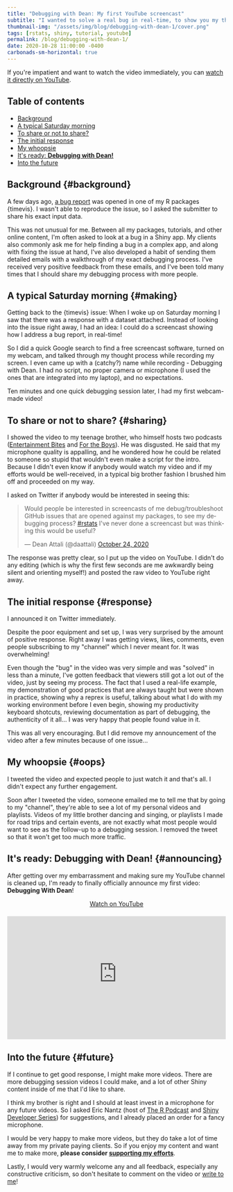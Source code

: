 ```yaml
---
title: "Debugging with Dean: My first YouTube screencast"
subtitle: "I wanted to solve a real bug in real-time, to show you my thought process. Here's how it turned out."
thumbnail-img: "/assets/img/blog/debugging-with-dean-1/cover.png"
tags: [rstats, shiny, tutorial, youtube]
permalink: /blog/debugging-with-dean-1/
date: 2020-10-28 11:00:00 -0400
carbonads-sm-horizontal: true
---
```


If you're impatient and want to watch the video immediately, you can [watch it directly on YouTube](https://youtu.be/sP_VB9OFJP0?start=45).

## Table of contents

- [Background](#background)
- [A typical Saturday morning](#making)
- [To share or not to share?](#sharing)
- [The initial response](#response)
- [My whoopsie](#oops)
- [It's ready: **Debugging with Dean!**](#announcing)
- [Into the future](#future)

## Background {#background}

A few days ago, [a bug report](https://github.com/daattali/timevis/issues/103) was opened in one of my R packages {timevis}. I wasn't able to reproduce the issue, so I asked the submitter to share his exact input data. 

This was not unusual for me. Between all my packages, tutorials, and other online content, I'm often asked to look at a bug in a Shiny app. My clients also commonly ask me for help finding a bug in a complex app, and along with fixing the issue at hand, I've also developed a habit of sending them detailed emails with a walkthrough of my exact debugging process. I've received very positive feedback from these emails, and I've been told many times that I should share my debugging process with more people.

## A typical Saturday morning {#making}

Getting back to the {timevis} issue: When I woke up on Saturday morning I saw that there was a response with a dataset attached. Instead of looking into the issue right away, I had an idea: I could do a screencast showing how I address a bug report, in real-time!

So I did a quick Google search to find a free screencast software, turned on my webcam, and talked through my thought process while recording my screen. I even came up with a (catchy?) name while recording - Debugging with Dean. I had no script, no proper camera or microphone (I used the ones that are integrated into my laptop), and no expectations.

Ten minutes and one quick debugging session later, I had my first webcam-made video!

## To share or not to share? {#sharing}

I showed the video to my teenage brother, who himself hosts two podcasts ([Entertainment Bites](https://open.spotify.com/show/4Bko0gJWU5QTTqDHRHVGvl) and [For the Boys](https://open.spotify.com/show/6ExXxqyrbFeycahNYZmDur)). He was disgusted. He said that my microphone quality is appalling, and he wondered how he could be related to someone so stupid that wouldn't even make a script for the intro. Because I didn't even know if anybody would watch my video and if my efforts would be well-received, in a typical big brother fashion I brushed him off and proceeded on my way.

I asked on Twitter if anybody would be interested in seeing this:

<blockquote class="twitter-tweet"><p lang="en" dir="ltr">Would people be interested in screencasts of me debug/troubleshoot GitHub issues that are opened against my packages, to see my debugging process? <a href="https://twitter.com/hashtag/rstats?src=hash&amp;ref_src=twsrc%5Etfw">#rstats</a> I&#39;ve never done a screencast but was thinking this would be useful?</p>&mdash; Dean Attali (@daattali) <a href="https://twitter.com/daattali/status/1320057103466246144?ref_src=twsrc%5Etfw">October 24, 2020</a></blockquote> <script async src="https://platform.twitter.com/widgets.js" charset="utf-8"></script>

The response was pretty clear, so I put up the video on YouTube. I didn't do any editing (which is why the first few seconds are me awkwardly being silent and orienting myself!) and posted the raw video to YouTube right away.

## The initial response {#response}

I announced it on Twitter immediately. 

Despite the poor equipment and set up, I was very surprised by the amount of positive response. Right away I was getting views, likes, comments, even people subscribing to my "channel" which I never meant for. It was overwhelming!

Even though the "bug" in the video was very simple and was "solved" in less than a minute, I've gotten feedback that viewers still got a lot out of the video, just by seeing my process. The fact that I used a real-life example, my demonstration of good practices that are always taught but were shown in practice, showing why a reprex is useful, talking about what I do with my working environment before I even begin, showing my productivity keyboard shotcuts, reviewing documentation as part of debugging, the authenticity of it all... I was very happy that people found value in it.

This was all very encouraging. But I did remove my announcement of the video after a few minutes because of one issue...

## My whoopsie {#oops}

I tweeted the video and expected people to just watch it and that's all. I didn't expect any further engagement.

Soon after I tweeted the video, someone emailed me to tell me that by going to my "channel", they're able to see a lot of my personal videos and playlists. Videos of my little brother dancing and singing, or playlists I made for road trips and certain events, are not exactly what most people would want to see as the follow-up to a debugging session. I removed the tweet so that it won't get too much more traffic. 

## It's ready: **Debugging with Dean!** {#announcing}

After getting over my embarrassment and making sure my YouTube channel is cleaned up, I'm ready to finally officially announce my first video: **Debugging With Dean**!

<div style="text-align:center;">
  <a class="btn btn-lg btn-cta" href="https://youtu.be/sP_VB9OFJP0?start=45"><i class="fab fa-youtube"></i> Watch on YouTube</a>
</div>

<style>.embed-container { position: relative; margin-top: 20px; padding-bottom: 56.25%; height: 0; overflow: hidden; max-width: 100%; } .embed-container iframe { position: absolute; top: 0; left: 0; width: 100%; height: 100%; }</style>
<div class="embed-container">
<iframe src="https://www.youtube-nocookie.com/embed/sP_VB9OFJP0?start=45" frameborder="0" allow="accelerometer; autoplay; clipboard-write; encrypted-media; gyroscope; picture-in-picture" allowfullscreen></iframe>
</div>

## Into the future {#future}

If I continue to get good response, I might make more videos. There are more debugging session videos I could make, and a lot of other Shiny content inside of me that I'd like to share. 

I think my brother is right and I should at least invest in a microphone for any future videos. So I asked Eric Nantz (host of [The R Podcast](https://r-podcast.org/) and [Shiny Developer Series](https://shinydevseries.com/)) for suggestions, and I already placed an order for a fancy microphone.

I would be very happy to make more videos, but they do take a lot of time away from my private paying clients. So if you enjoy my content and want me to make more, **please consider [supporting my efforts](https://github.com/sponsors/daattali)**.

Lastly, I would very warmly welcome any and all feedback, especially any constructive criticism, so don't hesitate to comment on the video or [write to me](https://deanattali.com/contact)!